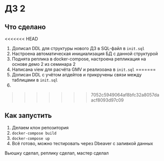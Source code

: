 # ДЗ 2

## Что сделано
<<<<<<< HEAD
1. Дописал DDL для структуры нового ДЗ в SQL-файл в `init.sql`
2. Настроена автоматическая инициализация БД c данной структурой 
3. Поднята реплика в docker-compose, настроена репликация на основе демо 2 из семинара 2
4. Написана view для расчёта GMV и реализоана в `init.sql`
=======
1. Дописан DDL с учётом апдейтов и прикручены связи между таблицами в `init.sql`
2. 
>>>>>>> 7052c5949064af8bfc32a8057daacf8093d97c09


## Как запустить
1. Делаем клон репозитория
2. `docker-compose build`
3. `docker-compose up`
4. Всё готово, можно тестировать через Dbeaver с заливкой данных

Вьюшку сделал, реплику сделал, мастер сделал
